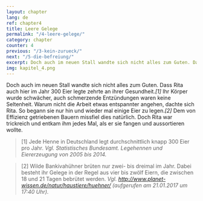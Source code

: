 ```yaml
---
layout: chapter
lang: de
ref: chapter4
title: Leere Gelege
permalink: "/4-leere-gelege/"
category: chapter
counter: 4
previous: "/3-kein-zurueck/"
next: "/5-die-befreiung/"
excerpt: Doch auch im neuen Stall wandte sich nicht alles zum Guten. Dass Rita auch hier im Jahr 300 Eier legte zehrte an ihrer Gesundheit ...
img: kapitel_4.png
---
```


Doch auch im neuen Stall wandte sich nicht alles zum Guten. Dass Rita auch hier im Jahr 300 Eier legte zehrte an ihrer Gesundheit._[1]_ Ihr Körper wurde schwächer, auch schmerzende Entzündungen waren keine Seltenheit. Warum nicht die Arbeit etwas entspannter angehen, dachte sich Rita. So begann sie nur hin und wieder mal einige Eier zu legen._[2]_ Dem von Effizienz getriebenen Bauern missfiel dies natürlich. Doch Rita war trickreich und entkam ihm jedes Mal, als er sie fangen und aussortieren wollte.

> [1] Jede Henne in Deutschland legt durchschnittlich knapp 300 Eier pro
Jahr.
_Vgl. Statistisches Bundesamt. Legehennen und Eiererzeugung von 2005 bis 2014._

> [2] Wilde Bankivahühner brüten nur zwei- bis dreimal im Jahr. Dabei besteht ihr Gelege in der Regel aus vier bis zwölf Eiern, die zwischen 18 und 21 Tagen bebrütet werden.
_Vgl. http://www.planet-wissen.de/natur/haustiere/huehner/ (aufgerufen am 21.01.2017 um 17:40 Uhr)._
